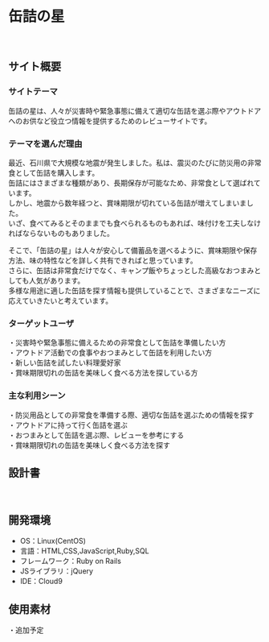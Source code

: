 # 缶詰の星
​
## サイト概要
### サイトテーマ
缶詰の星は、人々が災害時や緊急事態に備えて適切な缶詰を選ぶ際やアウトドアへのお供など役立つ情報を提供するためのレビューサイトです。
​
### テーマを選んだ理由
最近、石川県で大規模な地震が発生しました。私は、震災のたびに防災用の非常食として缶詰を購入します。</br>
缶詰にはさまざまな種類があり、長期保存が可能なため、非常食として選ばれています。</br>
しかし、地震から数年経つと、賞味期限が切れている缶詰が増えてしまいました。</br>
いざ、食べてみるとそのままでも食べられるものもあれば、味付けを工夫しなければならないものもありました。

そこで、「缶詰の星」は人々が安心して備蓄品を選べるように、賞味期限や保存方法、味の特性などを詳しく共有できればと思っています。</br>
さらに、缶詰は非常食だけでなく、キャンプ飯やちょっとした高級なおつまみとしても人気があります。</br>
多様な用途に適した缶詰を探す情報も提供していることで、さまざまなニーズに応えていきたいと考えています。

### ターゲットユーザ
・災害時や緊急事態に備えるための非常食として缶詰を準備したい方</br>
・アウトドア活動での食事やおつまみとして缶詰を利用したい方</br>
・新しい缶詰を試したい料理愛好家</br>
・賞味期限切れの缶詰を美味しく食べる方法を探している方
​
### 主な利用シーン
・防災用品としての非常食を準備する際、適切な缶詰を選ぶための情報を探す</br>
・アウトドアに持って行く缶詰を選ぶ</br>
・おつまみとして缶詰を選ぶ際、レビューを参考にする</br>
・賞味期限切れの缶詰を美味しく食べる方法を探す

## 設計書

​
## 開発環境
- OS：Linux(CentOS)
- 言語：HTML,CSS,JavaScript,Ruby,SQL
- フレームワーク：Ruby on Rails
- JSライブラリ：jQuery
- IDE：Cloud9
​
## 使用素材
・追加予定